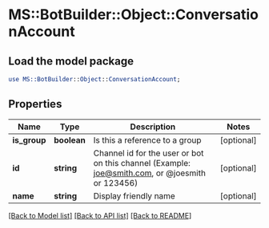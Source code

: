 # MS::BotBuilder::Object::ConversationAccount

## Load the model package
```perl
use MS::BotBuilder::Object::ConversationAccount;
```

## Properties
Name | Type | Description | Notes
------------ | ------------- | ------------- | -------------
**is_group** | **boolean** | Is this a reference to a group | [optional] 
**id** | **string** | Channel id for the user or bot on this channel (Example: joe@smith.com, or @joesmith or 123456) | [optional] 
**name** | **string** | Display friendly name | [optional] 

[[Back to Model list]](../README.md#documentation-for-models) [[Back to API list]](../README.md#documentation-for-api-endpoints) [[Back to README]](../README.md)


